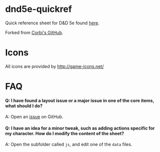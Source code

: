dnd5e-quickref
==============

Quick reference sheet for D&amp;D 5e found [here](/quickref.html). 

Forked from [Corbi's GitHub](https://github.com/crobi/dnd5e-quickref).


Icons
==============

All icons are provided by http://game-icons.net/


FAQ
===

#### Q: I have found a layout issue or a major issue in one of the core items, what should I do? ####
A: Open an [issue](https://github.com/takaloy/dnd5e-quickref/issues) on GitHub.

#### Q: I have an idea for a minor tweak, such as adding actions specific for my character. How do I modify the content of the sheet? ####
A: Open the subfolder called `js`, and edit one of the `data` files.
